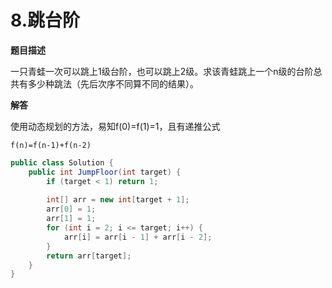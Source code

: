 # 8.跳台阶

**题目描述**

一只青蛙一次可以跳上1级台阶，也可以跳上2级。求该青蛙跳上一个n级的台阶总共有多少种跳法（先后次序不同算不同的结果）。

**解答**

使用动态规划的方法，易知f(0)=f(1)=1，且有递推公式

```
f(n)=f(n-1)+f(n-2)
```

```java
public class Solution {
    public int JumpFloor(int target) {
        if (target < 1) return 1;
        
        int[] arr = new int[target + 1];
        arr[0] = 1;
        arr[1] = 1;
        for (int i = 2; i <= target; i++) {
            arr[i] = arr[i - 1] + arr[i - 2];
        }
        return arr[target];
    }
}
```